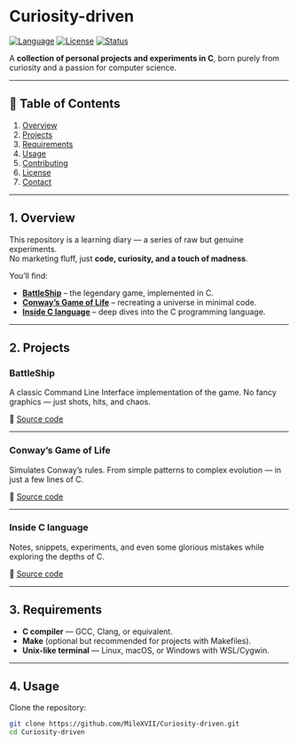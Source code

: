 # Curiosity-driven

[![Language](https://img.shields.io/badge/language-C-blue.svg)](#)
[![License](https://img.shields.io/badge/license-Open--Source-green.svg)](#)
[![Status](https://img.shields.io/badge/status-Active-brightgreen.svg)](#)

A **collection of personal projects and experiments in C**, born purely from curiosity and a passion for computer science.

---

## 📜 Table of Contents
1. [Overview](#overview)
2. [Projects](#projects)
3. [Requirements](#requirements)
4. [Usage](#usage)
5. [Contributing](#contributing)
6. [License](#license)
7. [Contact](#contact)

---

## 1. Overview

This repository is a learning diary — a series of raw but genuine experiments.  
No marketing fluff, just **code, curiosity, and a touch of madness**.

You’ll find:
- **[BattleShip](#battleship)** – the legendary game, implemented in C.
- **[Conway’s Game of Life](#conways-game-of-life)** – recreating a universe in minimal code.
- **[Inside C language](#inside-c-language)** – deep dives into the C programming language.

---

## 2. Projects

### BattleShip
A classic Command Line Interface implementation of the game. No fancy graphics — just shots, hits, and chaos.

📂 [Source code](./BattleShip)

---

### Conway’s Game of Life
Simulates Conway’s rules. From simple patterns to complex evolution — in just a few lines of C.

📂 [Source code](./GameOfLife)

---

### Inside C language
Notes, snippets, experiments, and even some glorious mistakes while exploring the depths of C.

📂 [Source code](./InsideC)

---

## 3. Requirements

- **C compiler** — GCC, Clang, or equivalent.
- **Make** (optional but recommended for projects with Makefiles).
- **Unix-like terminal** — Linux, macOS, or Windows with WSL/Cygwin.

---

## 4. Usage

Clone the repository:
```bash
git clone https://github.com/MileXVII/Curiosity-driven.git
cd Curiosity-driven
